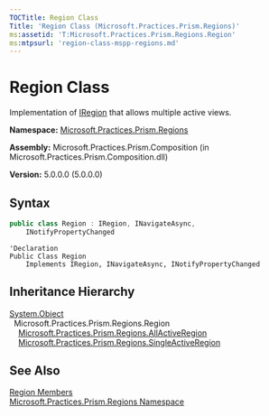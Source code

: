 ```yaml
---
TOCTitle: Region Class
Title: 'Region Class (Microsoft.Practices.Prism.Regions)'
ms:assetid: 'T:Microsoft.Practices.Prism.Regions.Region'
ms:mtpsurl: 'region-class-mspp-regions.md'
---
```


# Region Class

Implementation of [IRegion](/patterns-practices/reference/iregion-interface-mspp-regions) that allows multiple active views.

**Namespace:** [Microsoft.Practices.Prism.Regions](/patterns-practices/reference/mspp-regions-namespace)

**Assembly:** Microsoft.Practices.Prism.Composition (in Microsoft.Practices.Prism.Composition.dll)

**Version:** 5.0.0.0 (5.0.0.0)

## Syntax

```C#
public class Region : IRegion, INavigateAsync, 
	INotifyPropertyChanged
```

```VB
'Declaration
Public Class Region
	Implements IRegion, INavigateAsync, INotifyPropertyChanged
```

## Inheritance Hierarchy

[System.Object](http://msdn.microsoft.com/en-us/library/e5kfa45b)<br/>
  Microsoft.Practices.Prism.Regions.Region<br/>
    [Microsoft.Practices.Prism.Regions.AllActiveRegion](/patterns-practices/reference/allactiveregion-class-mspp-regions)<br/>
    [Microsoft.Practices.Prism.Regions.SingleActiveRegion](/patterns-practices/reference/singleactiveregion-class-mspp-regions)

## See Also

[Region Members](/patterns-practices/reference/region-members-mspp-regions)<br/>
[Microsoft.Practices.Prism.Regions Namespace](/patterns-practices/reference/mspp-regions-namespace)